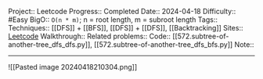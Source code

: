 Project:: Leetcode
Progress:: Completed
Date:: 2024-04-18
Difficulty:: #Easy 
BigO:: `O(n * m)`; n = root length, m = subroot length
Tags:: 
Techniques:: [[DFS]] + [[BFS]], [[DFS]] + [[DFS]], [[Backtracking]]
Sites:: [Leetcode](https://leetcode.com/problems/subtree-of-another-tree/description/)
Walkthrough:: 
Related problems:: 
Code:: [[572.subtree-of-another-tree_dfs_dfs.py]], [[572.subtree-of-another-tree_dfs_bfs.py]]
Note:: 

---

![[Pasted image 20240418210304.png]]

